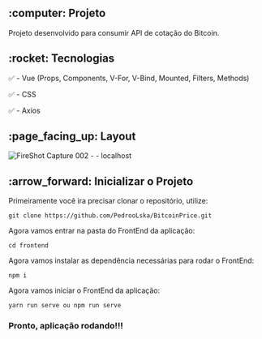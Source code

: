 <h2>:computer: Projeto</h2>
Projeto desenvolvido para consumir API de cotação do Bitcoin.

<h2>:rocket: Tecnologias</h2>

:white_check_mark: - Vue (Props, Components, V-For, V-Bind, Mounted, Filters, Methods)

:white_check_mark: - CSS

:white_check_mark: - Axios

<h2>:page_facing_up: Layout</h2>

![FireShot Capture 002 -  - localhost](https://user-images.githubusercontent.com/45328215/85212902-c3513200-b32d-11ea-9134-5f6967cfa822.png)

<h2>:arrow_forward: Inicializar o Projeto</h2>

Primeiramente você ira precisar clonar o repositório, utilize: 

`git clone https://github.com/PedrooLska/BitcoinPrice.git`


Agora vamos entrar na pasta do FrontEnd da aplicação:

`cd frontend`

Agora vamos instalar as dependência necessárias para rodar o FrontEnd:

`npm i`

Agora vamos iniciar o FrontEnd da aplicação:

`yarn run serve ou npm run serve`


<h3> Pronto, aplicação rodando!!! </h3>

